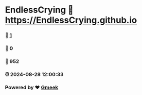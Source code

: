 # EndlessCrying :link: https://EndlessCrying.github.io 
### :page_facing_up: [1](https://EndlessCrying.github.io/tag.html) 
### :speech_balloon: 0 
### :hibiscus: 952 
### :alarm_clock: 2024-08-28 12:00:33 
### Powered by :heart: [Gmeek](https://github.com/Meekdai/Gmeek)
